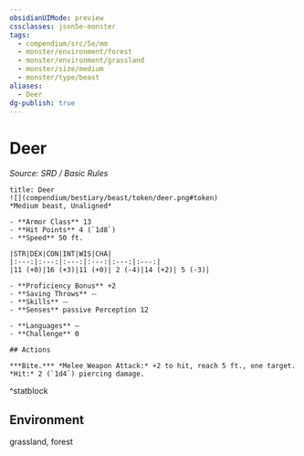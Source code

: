 ```yaml
---
obsidianUIMode: preview
cssclasses: json5e-monster
tags:
  - compendium/src/5e/mm
  - monster/environment/forest
  - monster/environment/grassland
  - monster/size/medium
  - monster/type/beast
aliases:
  - Deer
dg-publish: true
---
```

# Deer
*Source: SRD / Basic Rules*  

```ad-statblock
title: Deer
![](compendium/bestiary/beast/token/deer.png#token)
*Medium beast, Unaligned*

- **Armor Class** 13 
- **Hit Points** 4 (`1d8`)
- **Speed** 50 ft.

|STR|DEX|CON|INT|WIS|CHA|
|:---:|:---:|:---:|:---:|:---:|:---:|
|11 (+0)|16 (+3)|11 (+0)| 2 (-4)|14 (+2)| 5 (-3)|

- **Proficiency Bonus** +2
- **Saving Throws** ⏤
- **Skills** ⏤
- **Senses** passive Perception 12

- **Languages** —
- **Challenge** 0

## Actions

***Bite.*** *Melee Weapon Attack:* +2 to hit, reach 5 ft., one target. *Hit:* 2 (`1d4`) piercing damage.
```
^statblock

## Environment

grassland, forest